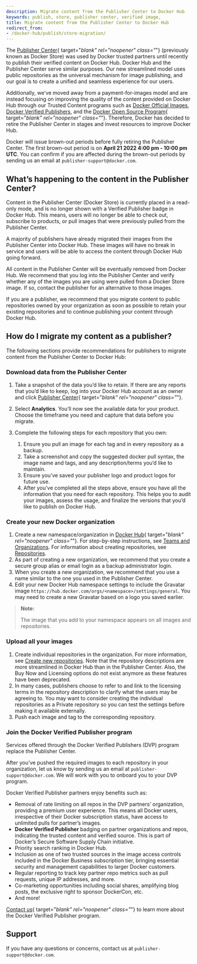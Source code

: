 ```yaml
---
description: Migrate content from the Publisher Center to Docker Hub
keywords: publish, store, publisher center, verified image,
title: Migrate content from the Publisher Center to Docker Hub
redirect_from:
- /docker-hub/publish/store-migration/
---
```


The [Publisher Center](https://hub.docker.com/publisher/center){ target="_blank" rel="noopener" class="_"} (previously known as Docker Store) was used by Docker trusted partners until recently to publish their verified content on Docker Hub. Docker Hub and the Publisher Center serve similar purposes. Our new streamlined model uses public repositories as the universal mechanism for image publishing, and our goal is to create a unified and seamless experience for our users.

Additionally, we’ve moved away from a payment-for-images model and are instead focusing on improving the quality of the content provided on Docker Hub through our Trusted Content programs such as [Docker Official Images](../official_images.md), [Docker Verified Publishers](../publish/index.md), and the [Docker Open Source Program](https://www.docker.com/community/open-source/application/){ target="_blank" rel="noopener" class="_"}. Therefore, Docker has decided to retire the Publisher Center in stages and invest resources to improve Docker Hub.

Docker will issue brown-out periods before fully retiring the Publisher Center. The first brown-out period is on **April 21 2022 4:00 pm - 10:00 pm UTC**. You can confirm if you are affected during the brown-out periods by sending us an email at `publisher-support@docker.com`.

## What’s happening to the content in the Publisher Center?

Content in the Publisher Center (Docker Store) is currently placed in a read-only mode, and is no longer shown with a Verified Publisher badge in Docker Hub. This means, users will no longer be able to check out, subscribe to products, or pull images that were previously pulled from the Publisher Center.

A majority of publishers have already migrated their images from the  Publisher Center into Docker Hub. These images will have no break in service and users will be able to access the content through Docker Hub going forward.

All content in the Publisher Center will be eventually removed from Docker Hub. We recommend that you log into the Publisher Center and verify whether any of the images you are using were pulled from a Docker Store image. If so, contact the publisher for an alternative to those images.

If you are a publisher, we recommend that you migrate content to public repositories owned by your organization as soon as possible to retain your existing repositories and to continue publishing your content through Docker Hub.

## How do I migrate my content as a publisher?

The following sections provide recommendations for publishers to migrate content from the Publisher Center to Docker Hub:

### Download data from the Publisher Center

1. Take a snapshot of the data you’d like to retain. If there are any reports that you’d like to keep, log into your Docker Hub account as an owner and  click [Publisher Center](https://hub.docker.com/publisher/center){ target="_blank" rel="noopener" class="_"}.
2. Select **Analytics**. You’ll now see the available data for your product. Choose the timeframe you need and capture that data before you migrate.
3. Complete the following steps for each repository that you own:

   1. Ensure you pull an image for each tag and in every repository as a backup.
   2. Take a screenshot and copy the suggested docker pull syntax, the image name and tags, and any description/terms you’d like to maintain.
   3. Ensure you’ve saved your publisher logo and product logos for future use.
   4. After you’ve completed all the steps above, ensure you have all the information that you need for each repository. This helps you to audit your images, assess the usage, and finalize the versions that you’d like to publish on Docker Hub.

### Create your new Docker organization

1. Create a new namespace/organization in [Docker Hub](https://hub.docker.com/orgs){ target="_blank" rel="noopener" class="_"}.
For step-by-step instructions, see [Teams and Organizations](../orgs.md). For information about creating repositories, see [Repositories](../repos/index.md).
2. As part of creating a new organization, we recommend that you create a secure group alias or email login as a backup administrator login.
3. When you create a new organization, we recommend that you use a name similar to the one you used in the Publisher Center.
4. Edit your new Docker Hub namespace settings to include the Gravatar image `https://hub.docker.com/orgs/<namespace>/settings/general`. You may need to create a new Gravatar based on a logo you saved earlier.

> **Note:**
>
> The image that you add to your namespace appears on all images and repositories.

### Upload all your images

1. Create individual repositories in the organization. For more information, see [Create new repositories](../repos/index.md). Note that the repository descriptions are more streamlined in Docker Hub than in the Publisher Center. Also, the Buy Now and Licensing options do not exist anymore as these features have been deprecated.
2. In many cases, publishers choose to refer to and link to the licensing terms in the repository description to clarify what the users may be agreeing to. You may want to consider creating the individual repositories as a Private repository so you can test the settings before making it available externally.
3. Push each image and tag to the corresponding repository.

### Join the Docker Verified Publisher program

Services offered through the Docker Verified Publishers (DVP) program replace the Publisher Center.

After you’ve pushed the required images to each repository in your organization, let us know by sending us an email at `publisher-support@docker.com`. We will work with you to onboard you to your DVP program.

Docker Verified Publisher partners enjoy benefits such as:

- Removal of rate limiting on all repos in the DVP partners’ organization, providing a premium user experience. This means all Docker users, irrespective of their Docker subscription status, have access to unlimited pulls for partner’s images.
- **Docker Verified Publisher** badging on partner organizations and repos, indicating the trusted content and verified source. This is part of Docker’s Secure Software Supply Chain initiative.
- Priority search ranking in Docker Hub.
- Inclusion as one of two trusted sources in the image access controls included in the Docker Business subscription tier, bringing essential security and management capabilities to larger Docker customers.
- Regular reporting to track key partner repo metrics such as pull requests, unique IP addresses, and more.
- Co-marketing opportunities including social shares, amplifying blog posts, the exclusive right to sponsor DockerCon, etc.
- And more!

[Contact us](https://www.docker.com/partners/programs/){ target="_blank" rel="noopener" class="_"} to learn more about the Docker Verified Publisher program.

## Support

If you have any questions or concerns, contact us at `publisher-support@docker.com`.

